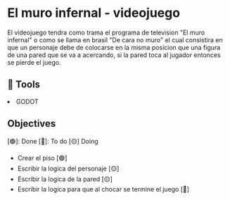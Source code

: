 <h1>El muro infernal - videojuego</h1>

<p>El videojuego tendra como trama el programa de television "El muro infernal" o como se llama en brasil "De cara no muro" el cual consistira en que un personaje debe de colocarse en la misma posicion que una figura de una pared que se va a acercando, si la pared toca al jugador entonces se pierde el juego.</p>



<h2>🧰 Tools</h2>

<li>GODOT</li>

<h2>Objectives</h2>

[🟢]: Done [🔴]: To do [🟡] Doing
<ul>
  <li>Crear el piso [🟢]</li>
  <li>Escribir la logica del personaje [🟡]</li>
  <li>Escribir la logica de la pared [🟡]</li>
  <li>Escribir la logica para que al chocar se termine el juego [🔴]</li>
</ul>
